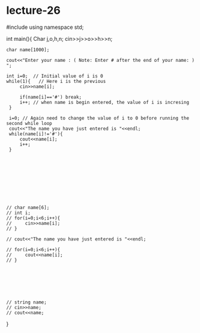 # lecture-26
#include <iostream>
using namespace std;

int main(){
    Char j,o,h,n;
    cin>>j>>o>>h>>n;
    
    char name[1000];
    
    cout<<"Enter your name : ( Note: Enter # after the end of your name: ) ";
    
    int i=0;  // Initial value of i is 0 
    while(1){   // Here i is the previous 
         cin>>name[i];
        
         if(name[i]=='#') break;
         i++; // when name is begin entered, the value of i is incresing
     }
    
     i=0; // Again need to change the value of i to 0 before running the second while loop
     cout<<"The name you have just entered is "<<endl;
     while(name[i]!='#'){
         cout<<name[i];
         i++;
     }
    
    
    
    
    
    
    
    
    
    
    // char name[6];
    // int i;
    // for(i=0;i<6;i++){  
    //     cin>>name[i];
    // }
    
    // cout<<"The name you have just entered is "<<endl;
    
    // for(i=0;i<6;i++){
    //     cout<<name[i];
    // }
    
    
    
    
    
    
    
    // string name;
    // cin>>name;
    // cout<<name;
}
